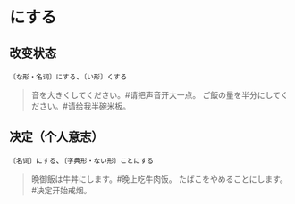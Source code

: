 # にする

## 改变状态

`〔な形・名词〕にする`、`〔い形〕くする`

> 音を大きくしてください。#请把声音开大一点。
> ご飯の量を半分にしてください。#请给我半碗米板。

## 决定（个人意志）

`〔名词〕にする`、`〔字典形・ない形〕ことにする`

> 晩御飯は牛丼にします。#晚上吃牛肉饭。
> たばこをやめることにします。#决定开始戒烟。
